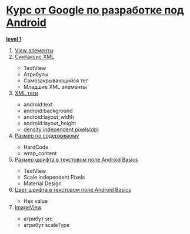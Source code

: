 <h1><a href="https://javarush.com/quests/QUEST_GOOGLE_ANDROID">Курс от Google по разработке под Android</a></h1>

<b><a href="https://javarush.com/quests/lectures?quest=QUEST_GOOGLE_ANDROID&level=1">level 1</a></b>
<ol>
<li><a href="https://javarush.com/quests/lectures/questgoogleandroid.level01.lecture03">View элементы</a></li>

<li><a href="https://javarush.com/quests/lectures/questgoogleandroid.level01.lecture03">Синтаксис XML</a></li>
<ul>
<li>TextView</li>
<li>Атрибуты</li>
<li>Самозакрывающийся тег</li>
<li>Младшие XML элементы</li>
</ul>


<li><a href="https://javarush.com/quests/lectures/questgoogleandroid.level01.lecture08">XML теги</a></li>
<ul>
<li>android:text</li>
<li>android:background</li>
<li>android:layout_width</li>
<li>android:layout_height</li>
<li><a href="https://javarush.com/quests/lectures/questgoogleandroid.level01.lecture08">density independent pixels(dp)</a></li>
</li>
</ul>

<li><a href="https://javarush.com/quests/lectures/questgoogleandroid.level01.lecture10">Размер по содержимому</a></li>
<ul>
<li>HardCode</li>
<li>wrap_content</li>
</ul>

<li><a href="https://javarush.com/quests/lectures/questgoogleandroid.level01.lecture11">Размер шрифта в текстовом поле Android Basics</a></li>
<ul>
<li>TextView</li>
<li>Scale Independent Pixels</li>
<li>Material Design</li>
</ul>

<li><a href="https://javarush.com/quests/lectures/questgoogleandroid.level01.lecture12">Цвет шрифта в текстовом поле Android Basics</a></li>
<ul>
<li>Hex value</li>
</ul>

<li><a href="https://javarush.com/quests/lectures/questgoogleandroid.level01.lecture13">ImageView</a></li>
<ul>
<li>атрибут src</li>
<li>атрибут scaleType</li>
</ul>




</ol>
